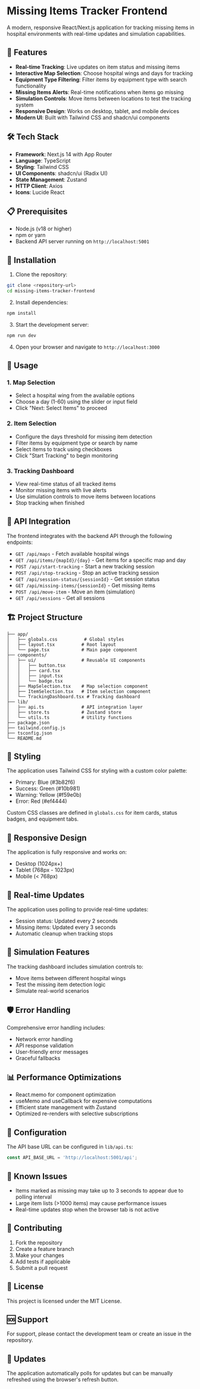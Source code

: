 # Missing Items Tracker Frontend

A modern, responsive React/Next.js application for tracking missing items in hospital environments with real-time updates and simulation capabilities.

## 🚀 Features

- **Real-time Tracking**: Live updates on item status and missing items
- **Interactive Map Selection**: Choose hospital wings and days for tracking
- **Equipment Type Filtering**: Filter items by equipment type with search functionality
- **Missing Items Alerts**: Real-time notifications when items go missing
- **Simulation Controls**: Move items between locations to test the tracking system
- **Responsive Design**: Works on desktop, tablet, and mobile devices
- **Modern UI**: Built with Tailwind CSS and shadcn/ui components

## 🛠️ Tech Stack

- **Framework**: Next.js 14 with App Router
- **Language**: TypeScript
- **Styling**: Tailwind CSS
- **UI Components**: shadcn/ui (Radix UI)
- **State Management**: Zustand
- **HTTP Client**: Axios
- **Icons**: Lucide React

## 📋 Prerequisites

- Node.js (v18 or higher)
- npm or yarn
- Backend API server running on `http://localhost:5001`

## 🔧 Installation

1. Clone the repository:
```bash
git clone <repository-url>
cd missing-items-tracker-frontend
```

2. Install dependencies:
```bash
npm install
```

3. Start the development server:
```bash
npm run dev
```

4. Open your browser and navigate to `http://localhost:3000`

## 🎯 Usage

### 1. Map Selection
- Select a hospital wing from the available options
- Choose a day (1-60) using the slider or input field
- Click "Next: Select Items" to proceed

### 2. Item Selection
- Configure the days threshold for missing item detection
- Filter items by equipment type or search by name
- Select items to track using checkboxes
- Click "Start Tracking" to begin monitoring

### 3. Tracking Dashboard
- View real-time status of all tracked items
- Monitor missing items with live alerts
- Use simulation controls to move items between locations
- Stop tracking when finished

## 🔌 API Integration

The frontend integrates with the backend API through the following endpoints:

- `GET /api/maps` - Fetch available hospital wings
- `GET /api/items/{mapId}/{day}` - Get items for a specific map and day
- `POST /api/start-tracking` - Start a new tracking session
- `POST /api/stop-tracking` - Stop an active tracking session
- `GET /api/session-status/{sessionId}` - Get session status
- `GET /api/missing-items/{sessionId}` - Get missing items
- `POST /api/move-item` - Move an item (simulation)
- `GET /api/sessions` - Get all sessions

## 🏗️ Project Structure

```
├── app/
│   ├── globals.css          # Global styles
│   ├── layout.tsx          # Root layout
│   └── page.tsx            # Main page component
├── components/
│   ├── ui/                 # Reusable UI components
│   │   ├── button.tsx
│   │   ├── card.tsx
│   │   ├── input.tsx
│   │   └── badge.tsx
│   ├── MapSelection.tsx    # Map selection component
│   ├── ItemSelection.tsx   # Item selection component
│   └── TrackingDashboard.tsx # Tracking dashboard
├── lib/
│   ├── api.ts              # API integration layer
│   ├── store.ts            # Zustand store
│   └── utils.ts            # Utility functions
├── package.json
├── tailwind.config.js
├── tsconfig.json
└── README.md
```

## 🎨 Styling

The application uses Tailwind CSS for styling with a custom color palette:
- Primary: Blue (#3b82f6)
- Success: Green (#10b981)
- Warning: Yellow (#f59e0b)
- Error: Red (#ef4444)

Custom CSS classes are defined in `globals.css` for item cards, status badges, and equipment tabs.

## 📱 Responsive Design

The application is fully responsive and works on:
- Desktop (1024px+)
- Tablet (768px - 1023px)
- Mobile (< 768px)

## 🔄 Real-time Updates

The application uses polling to provide real-time updates:
- Session status: Updated every 2 seconds
- Missing items: Updated every 3 seconds
- Automatic cleanup when tracking stops

## 🧪 Simulation Features

The tracking dashboard includes simulation controls to:
- Move items between different hospital wings
- Test the missing item detection logic
- Simulate real-world scenarios

## 🛡️ Error Handling

Comprehensive error handling includes:
- Network error handling
- API response validation
- User-friendly error messages
- Graceful fallbacks

## 📊 Performance Optimizations

- React.memo for component optimization
- useMemo and useCallback for expensive computations
- Efficient state management with Zustand
- Optimized re-renders with selective subscriptions

## 🔧 Configuration

The API base URL can be configured in `lib/api.ts`:
```typescript
const API_BASE_URL = 'http://localhost:5001/api';
```

## 🚨 Known Issues

- Items marked as missing may take up to 3 seconds to appear due to polling interval
- Large item lists (>1000 items) may cause performance issues
- Real-time updates stop when the browser tab is not active

## 🤝 Contributing

1. Fork the repository
2. Create a feature branch
3. Make your changes
4. Add tests if applicable
5. Submit a pull request

## 📄 License

This project is licensed under the MIT License.

## 🆘 Support

For support, please contact the development team or create an issue in the repository.

## 🔄 Updates

The application automatically polls for updates but can be manually refreshed using the browser's refresh button. 